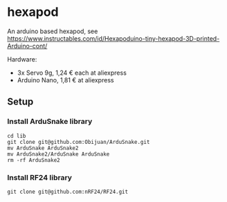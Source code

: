 # hexapod
An arduino based hexapod, see https://www.instructables.com/id/Hexapoduino-tiny-hexapod-3D-printed-Arduino-cont/

Hardware: 

- 3x Servo 9g, 1,24 € each at aliexpress
- Arduino Nano, 1,81 € at aliexpress

## Setup
### Install ArduSnake library

```
cd lib
git clone git@github.com:Obijuan/ArduSnake.git
mv ArduSnake ArduSnake2
mv ArduSnake2/ArduSnake ArduSnake
rm -rf ArduSnake2
```

### Install RF24 library

`git clone git@github.com:nRF24/RF24.git`
